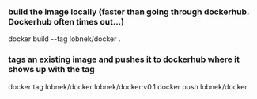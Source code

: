 ### build the image locally (faster than going through dockerhub. Dockerhub often times out...)
docker build --tag lobnek/docker .

### tags an existing image and pushes it to dockerhub where it shows up with the tag
docker tag lobnek/docker lobnek/docker:v0.1
docker push lobnek/docker